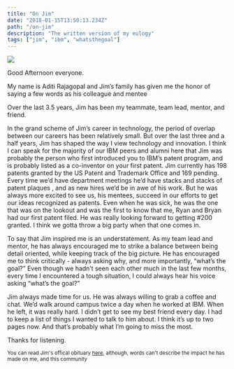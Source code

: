 ```yaml
---
title: "On Jim"
date: "2018-01-15T13:50:13.234Z"
path: "/on-jim"
description: "The written version of my eulogy"
tags: ["jim", "ibm", "whatsthegoal"]
---
```


<img src ="https://cache.legacy.net/legacy/images/Cobrands/PostBulletin/Photos/210271_20180113.jpg">

Good Afternoon everyone. 

My name is Aditi Rajagopal and Jim’s family has given me the honor of saying a few words as his colleague and mentee

Over the last 3.5 years, Jim has been my teammate, team lead, mentor, and friend. 

In the grand scheme of Jim’s career in technology, the period of overlap between our careers has been relatively small.  But over the last three and a half years, Jim has shaped the way I view technology and innovation. I think I can speak for the majority of our IBM peers and alumni here that Jim was probably the person who first introduced you to IBM’s patent program, and is probably listed as a co-inventor on your first patent. Jim currently has 198 patents granted by the US Patent and Trademark Office and 169 pending. Every time we’d have department meetings he’d have stacks and stacks of patent plaques , and as new hires we’d be in awe of his work. But he was always more excited to see us, his mentees, succeed in our efforts to get our ideas recognized as patents. Even when he was sick, he was the one that was on the lookout and was the first to know that me, Ryan and Bryan had our first patent filed. He was really looking forward to getting #200 granted. I think we gotta throw a big party when that one comes in.

To say that Jim inspired me is an understatement. As my team lead and mentor, he has always encouraged me to strike a balance between being detail oriented, while keeping track of the big picture. He has encouraged me to think critically - always asking why, and more importantly, “what’s the goal?” Even though we hadn’t seen each other much in the last few months, every time I encountered a tough situation, I could always hear his voice asking “what’s the goal?” 

Jim always made time for us. He was always willing to grab a coffee and chat. We’d walk around campus twice a day when he worked at IBM. When he left, it was really hard. I didn’t get to see my best friend every day. I had to keep a list of things I wanted to talk to him about. I think it’s up to two pages now. And that’s probably what I’m going to miss the most. 

Thanks for listening.

<small>You can read Jim's offical obituary <a href="http://www.legacy.com/obituaries/postbulletin/obituary.aspx?pid=187837099">here</a>, although, words can't describe the impact he has made on me, and this community</small>